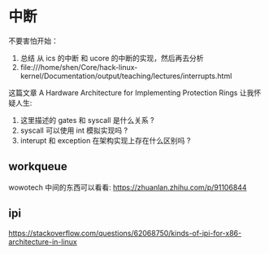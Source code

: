 # 中断

不要害怕开始：
1. 总结 从 ics 的中断 和 ucore 的中断的实现，然后再去分析
2. file:///home/shen/Core/hack-linux-kernel/Documentation/output/teaching/lectures/interrupts.html


这篇文章
A Hardware Architecture for Implementing Protection Rings
让我怀疑人生:
1. 这里描述的 gates 和 syscall 是什么关系 ?
2. syscall 可以使用 int 模拟实现吗 ?
3. interupt 和 exception 在架构实现上存在什么区别吗 ?

## workqueue
wowotech 中间的东西可以看看:
https://zhuanlan.zhihu.com/p/91106844

## ipi
https://stackoverflow.com/questions/62068750/kinds-of-ipi-for-x86-architecture-in-linux
